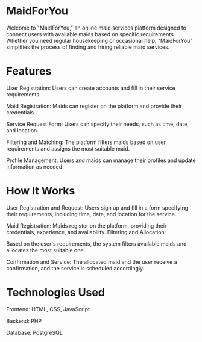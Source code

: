 # MaidForYou

Welcome to "MaidForYou," an online maid services platform designed to connect users with available maids based on specific requirements. Whether you need regular housekeeping or occasional help, "MaidForYou" simplifies the process of finding and hiring reliable maid services.

# Features

User Registration: Users can create accounts and fill in their service requirements.

Maid Registration: Maids can register on the platform and provide their credentials.

Service Request Form: Users can specify their needs, such as time, date, and location.

Filtering and Matching: The platform filters maids based on user requirements and assigns the most suitable maid.

Profile Management: Users and maids can manage their profiles and update information as needed.

# How It Works

User Registration and Request: Users sign up and fill in a form specifying their requirements, including time, date, and location for the service.

Maid Registration: Maids register on the platform, providing their credentials, experience, and availability.
Filtering and Allocation:

Based on the user's requirements, the system filters available maids and allocates the most suitable one.

Confirmation and Service: The allocated maid and the user receive a confirmation, and the service is scheduled accordingly.

# Technologies Used

Frontend: HTML, CSS, JavaScript

Backend: PHP

Database: PostgreSQL
